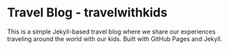 # Travel Blog - travelwithkids

This is a simple Jekyll-based travel blog where we share our experiences traveling around the world with our kids. Built with GitHub Pages and Jekyll.
